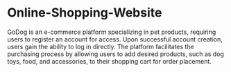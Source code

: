 # Online-Shopping-Website

GoDog is an e-commerce platform specializing in pet products, requiring users to register an account for access. Upon successful account creation, users gain the ability to log in directly. The platform facilitates the purchasing process by allowing users to add desired products, such as dog toys, food, and accessories, to their shopping cart for order placement.
